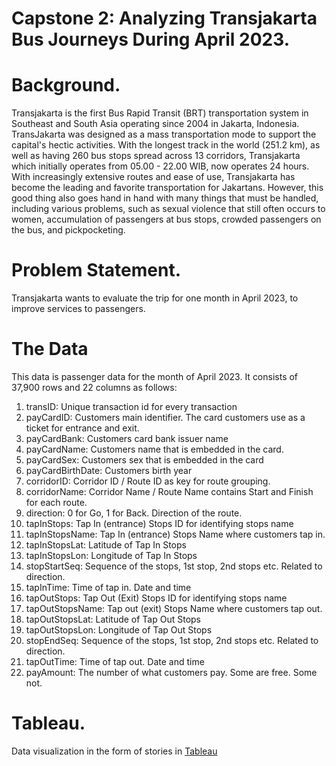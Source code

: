 # Capstone 2: Analyzing Transjakarta Bus Journeys During April 2023.

# **Background.**

Transjakarta is the first Bus Rapid Transit (BRT) transportation system in Southeast and South Asia operating since 2004 in Jakarta, Indonesia. TransJakarta was designed as a mass transportation mode to support the capital's hectic activities. With the longest track in the world (251.2 km), as well as having 260 bus stops spread across 13 corridors, Transjakarta which initially operates from 05.00 -  22.00 WIB, now operates 24 hours. With increasingly extensive routes and ease of use, Transjakarta has become the leading and favorite transportation for Jakartans. However, this good thing also goes hand in hand with many things that must be handled, including various problems, such as sexual violence that still often occurs to women, accumulation of passengers at bus stops, crowded passengers on the bus, and pickpocketing.

# **Problem Statement.**

Transjakarta wants to evaluate the trip for one month in April 2023, to improve services to passengers.

# **The Data**

This data is passenger data for the month of April 2023. It consists of 37,900 rows and 22 columns as follows:

1.	transID: Unique transaction id for every transaction
2.	payCardID: Customers main identifier. The card customers use as a ticket for entrance and exit.
3.	payCardBank: Customers card bank issuer name
4.	payCardName: Customers name that is embedded in the card.
5.	payCardSex: Customers sex that is embedded in the card
6.	payCardBirthDate: Customers birth year
7.	corridorID: Corridor ID / Route ID as key for route grouping.
8.	corridorName: Corridor Name / Route Name contains Start and Finish for each route.
9.	direction: 0 for Go, 1 for Back. Direction of the route.
10.	tapInStops: Tap In (entrance) Stops ID for identifying stops name
11.	tapInStopsName: Tap In (entrance) Stops Name where customers tap in.
12.	tapInStopsLat: Latitude of Tap In Stops
13.	tapInStopsLon: Longitude of Tap In Stops
14.	stopStartSeq: Sequence of the stops, 1st stop, 2nd stops etc. Related to direction.
15.	tapInTime: Time of tap in. Date and time
16.	tapOutStops: Tap Out (Exit) Stops ID for identifying stops name
17.	tapOutStopsName: Tap out (exit) Stops Name where customers tap out.
18.	tapOutStopsLat: Latitude of Tap Out Stops
19.	tapOutStopsLon: Longitude of Tap Out Stops
20.	stopEndSeq: Sequence of the stops, 1st stop, 2nd stops etc. Related to direction.
21.	tapOutTime: Time of tap out. Date and time
22.	payAmount: The number of what customers pay. Some are free. Some not.

# **Tableau.**

Data visualization in the form of stories in [Tableau](https://public.tableau.com/views/Transjakarta_/Story2?:language=en-US&publish=yes&:display_count=n&:origin=viz_share_link)
